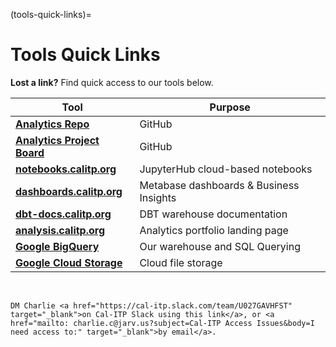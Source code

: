 (tools-quick-links)=
# Tools Quick Links
**Lost a link?** Find quick access to our tools below.

| Tool | Purpose |
| -------- | -------- |
| [**Analytics Repo**](https://github.com/cal-itp/data-analyses) | GitHub |
| [**Analytics Project Board**](https://github.com/cal-itp/data-analyses/projects/1) | GitHub |
| [**notebooks.calitp.org**](https://notebooks.calitp.org/) | JupyterHub cloud-based notebooks |
| [**dashboards.calitp.org**](https://dashboards.calitp.org/) | Metabase dashboards & Business Insights |
| [**dbt-docs.calitp.org**](https://dbt-docs.calitp.org/) | DBT warehouse documentation |
| [**analysis.calitp.org**](https://analysis.calitp.org/) | Analytics portfolio landing page |
| [**Google BigQuery**](https://console.cloud.google.com/bigquery) | Our warehouse and SQL Querying |
| [**Google Cloud Storage**](https://console.cloud.google.com/storage/browser/calitp-analytics-data) | Cloud file storage |



&nbsp;
```{admonition} Still need access to a tool on this page?
DM Charlie <a href="https://cal-itp.slack.com/team/U027GAVHFST" target="_blank">on Cal-ITP Slack using this link</a>, or <a href="mailto: charlie.c@jarv.us?subject=Cal-ITP Access Issues&body=I need access to:" target="_blank">by email</a>.
```
